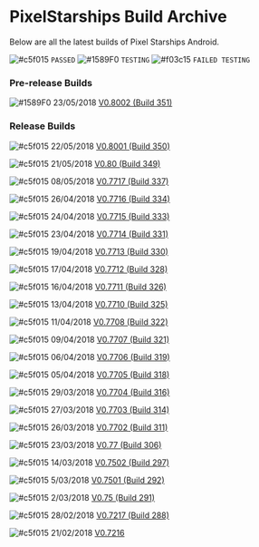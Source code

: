 # PixelStarships Build Archive

Below are all the latest builds of Pixel Starships Android.

![#c5f015](https://placehold.it/15/c5f015/000000?text=+) `PASSED`
![#1589F0](https://placehold.it/15/1589F0/000000?text=+) `TESTING`
![#f03c15](https://placehold.it/15/f03c15/000000?text=+) `FAILED TESTING`

### Pre-release Builds
![#1589F0](https://placehold.it/15/1589F0/000000?text=+) 23/05/2018 [V0.8002 (Build 351)](https://github.com/savysoda/PSAndroidBuildArchive/releases/tag/0.8001)

### Release Builds

![#c5f015](https://placehold.it/15/c5f015/000000?text=+) 22/05/2018 [V0.8001 (Build 350)](https://github.com/savysoda/PSAndroidBuildArchive/releases/tag/0.8001)

![#c5f015](https://placehold.it/15/c5f015/000000?text=+) 21/05/2018 [V0.80 (Build 349)](https://github.com/savysoda/PSAndroidBuildArchive/releases/tag/0.80)

![#c5f015](https://placehold.it/15/c5f015/000000?text=+) 08/05/2018 [V0.7717 (Build 337)](https://github.com/savysoda/PSAndroidBuildArchive/releases/tag/0.7717)

![#c5f015](https://placehold.it/15/c5f015/000000?text=+) 26/04/2018 [V0.7716 (Build 334)](https://github.com/savysoda/PSAndroidBuildArchive/releases/tag/0.7716)

![#c5f015](https://placehold.it/15/c5f015/000000?text=+) 24/04/2018 [V0.7715 (Build 333)](https://github.com/savysoda/PSAndroidBuildArchive/releases/tag/0.7715)

![#c5f015](https://placehold.it/15/c5f015/000000?text=+) 23/04/2018 [V0.7714 (Build 331)](https://github.com/savysoda/PSAndroidBuildArchive/releases/tag/0.7714)

![#c5f015](https://placehold.it/15/c5f015/000000?text=+) 19/04/2018 [V0.7713 (Build 330)](https://github.com/savysoda/PSAndroidBuildArchive/releases/tag/0.7713)

![#c5f015](https://placehold.it/15/c5f015/000000?text=+) 17/04/2018 [V0.7712 (Build 328)](https://github.com/savysoda/PSAndroidBuildArchive/releases/tag/0.7712)

![#c5f015](https://placehold.it/15/c5f015/000000?text=+) 16/04/2018 [V0.7711 (Build 326)](https://github.com/savysoda/PSAndroidBuildArchive/releases/tag/0.7711)

![#c5f015](https://placehold.it/15/c5f015/000000?text=+) 13/04/2018 [V0.7710 (Build 325)](https://github.com/savysoda/PSAndroidBuildArchive/releases/tag/0.7710)

![#c5f015](https://placehold.it/15/c5f015/000000?text=+) 11/04/2018 [V0.7708 (Build 322)](https://github.com/savysoda/PSAndroidBuildArchive/releases/tag/0.7708)

![#c5f015](https://placehold.it/15/c5f015/000000?text=+) 09/04/2018 [V0.7707 (Build 321)](https://github.com/savysoda/PSAndroidBuildArchive/releases/tag/0.7707)

![#c5f015](https://placehold.it/15/c5f015/000000?text=+) 06/04/2018 [V0.7706 (Build 319)](https://github.com/savysoda/PSAndroidBuildArchive/releases/tag/0.7706)

![#c5f015](https://placehold.it/15/c5f015/000000?text=+) 05/04/2018 [V0.7705 (Build 318)](https://github.com/savysoda/PSAndroidBuildArchive/releases/tag/0.7705)

![#c5f015](https://placehold.it/15/c5f015/000000?text=+) 29/03/2018 [V0.7704 (Build 316)](https://github.com/savysoda/PSAndroidBuildArchive/releases/tag/0.7704)

![#c5f015](https://placehold.it/15/c5f015/000000?text=+) 27/03/2018 [V0.7703 (Build 314)](https://github.com/savysoda/PSAndroidBuildArchive/releases/tag/0.7703)

![#c5f015](https://placehold.it/15/c5f015/000000?text=+) 26/03/2018 [V0.7702 (Build 311)](https://github.com/savysoda/PSAndroidBuildArchive/releases/tag/0.7702)

![#c5f015](https://placehold.it/15/c5f015/000000?text=+) 23/03/2018 [V0.77 (Build 306)](https://github.com/savysoda/PSAndroidBuildArchive/releases/download/0.77/PSAndroidProd-0_77_306.apk)

![#c5f015](https://placehold.it/15/c5f015/000000?text=+) 14/03/2018 [V0.7502 (Build 297)](https://github.com/savysoda/PSAndroidBuildArchive/releases/download/0.7502/PSAndroidProd-0_7502_297.apk)

![#c5f015](https://placehold.it/15/c5f015/000000?text=+) 5/03/2018 [V0.7501 (Build 292)](https://github.com/savysoda/PSAndroidBuildArchive/releases/download/0.7501/PSAndroidProd-0_7501_292.apk)

![#c5f015](https://placehold.it/15/c5f015/000000?text=+) 2/03/2018 [V0.75 (Build 291)](https://github.com/savysoda/PSAndroidBuildArchive/releases/download/0.75/PSAndroidProd-0_75_291.apk)

![#c5f015](https://placehold.it/15/c5f015/000000?text=+) 28/02/2018 [V0.7217 (Build 288)](https://github.com/savysoda/PSAndroidBuildArchive/releases/download/0.7217/PSAndroidProd-0_7217_288.apk)

![#c5f015](https://placehold.it/15/c5f015/000000?text=+) 21/02/2018 [V0.7216](https://github.com/savysoda/PSAndroidBuildArchive/releases/download/0.7216/PSAndroidProd-0_7216.apk)
